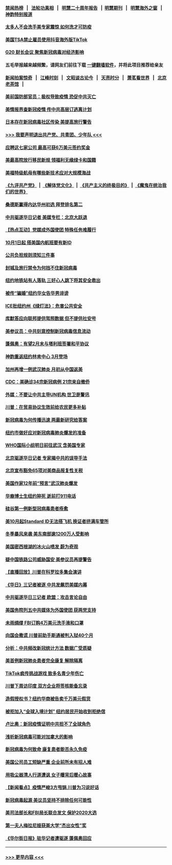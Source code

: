 #### [禁闻热榜](热点新闻.md?=0)  &nbsp;&nbsp;|&nbsp;&nbsp; [法轮功真相](https://github.com/gfw-breaker/truth/blob/master/README.md?=0) &nbsp;&nbsp;|&nbsp;&nbsp; [明慧二十周年报告](https://github.com/gfw-breaker/mh-reports/blob/master/README.md?=0) &nbsp;&nbsp;|&nbsp;&nbsp;[明慧期刊](https://github.com/gfw-breaker/mh-qikan) &nbsp;&nbsp;|&nbsp;&nbsp; [明慧海外之窗](https://github.com/gfw-breaker/mh-news/blob/master/README.md?=0) &nbsp;&nbsp;|&nbsp;&nbsp; [神韵特别报道](https://github.com/gfw-breaker/mh-news/blob/master/shenyun.md?=0)
#### [太多人不会洗手美专家震惊 如何洗才可防疫](../pages/nsc412/n11875866.md?t=02240901) 
#### [美国TSA禁止雇员使用抖音海外版TikTok](../pages/nsc412/n11890500.md?t=02240901) 
#### [G20 财长会议 聚焦新冠病毒对经济影响](../pages/nsc412/n11890400.md?t=02240901) 
#### 五毛举报越来越频繁，请网友们前往下载 [一键翻墙软件](https://github.com/gfw-breaker/ssr-accounts)，并将此项目推荐给亲友
#### [新闻拍案惊奇](https://github.com/gfw-breaker/banned-news/blob/master/pages/link4.md) &nbsp;&nbsp;|&nbsp;&nbsp; [江峰时刻](https://github.com/gfw-breaker/banned-news/blob/master/pages/link4.md) &nbsp;&nbsp;|&nbsp;&nbsp; [文昭谈古论今](https://github.com/gfw-breaker/banned-news/blob/master/pages/link4.md) &nbsp;&nbsp;|&nbsp;&nbsp; [天亮时分](https://github.com/gfw-breaker/banned-news/blob/master/pages/link4.md) &nbsp;&nbsp;|&nbsp;&nbsp; [萧茗看世界](https://github.com/gfw-breaker/banned-news/blob/master/pages/link4.md) &nbsp;&nbsp;|&nbsp;&nbsp; [北京老茶馆](https://github.com/gfw-breaker/banned-news/blob/master/pages/link4.md) &nbsp;&nbsp;|&nbsp;&nbsp; 
#### [美前国防部官员：极权导致疫情 恐促中共灭亡](../pages/nsc412/n11889092.md?t=02240901) 
#### [美情报界查新冠疫情 传中共高层订逃离计划](../pages/nsc412/n11888161.md?t=02240901) 
#### [日本存在新冠病毒社区传染 美提高旅行警告](../pages/nsc412/n11889917.md?t=02240901) 
#### [>>> 我要声明退出共产党、共青团、少年队 <<<](https://github.com/begood0513/goodnews/blob/master/quit/letter.md) 
#### [应聘这七家公司 最高可获6万美元签约奖金](../pages/nsc412/n11879446.md?t=02240901) 
#### [美最高院放行移民新规 领福利无缘绿卡和国籍](../pages/nsc412/n11889500.md?t=02240901) 
#### [美福特级航母有哪些新技术应对大规模海战](../pages/nsc412/n11882087.md?t=02240901) 
#### [《九评共产党》](https://github.com/begood0513/9ping.md/blob/master/README.md) &nbsp;|&nbsp; [《解体党文化》](../../../../jtdwh.md/blob/master/README.md)  &nbsp;|&nbsp; [《共产主义的终极目的》](../../../../gczydzjmd.md/blob/master/README.md) &nbsp;|&nbsp; [《魔鬼在统治我们的世界》](../../../../mgztzwmdsj.md/blob/master/README.md) 
#### [桑德斯赢得内达华州初选 拜登排名第二](../pages/nsc412/n11888760.md?t=02240901) 
#### [中共驱逐华日记者 美媒专栏：北京大跃退](../pages/nsc412/n11888453.md?t=02240901) 
#### [【热点互动】党媒成外国使团 特殊任务难履行](../pages/nsc412/n11888306.md?t=02240901) 
#### [10月1日起 搭美国内航班要有新ID](../pages/nsc412/n11888243.md?t=02240901) 
#### [公共负担规则须知三件事](../pages/nsc412/n11888123.md?t=02240901) 
#### [封城及旅行禁令为何挡不住新冠病毒](../pages/nsc412/n11888067.md?t=02240901) 
#### [纽约地铁站有人落轨   三好心人跳下将其安全救出](../pages/nsc412/n11888088.md?t=02240901) 
#### [被传“骗婚”纽约华女告华男诽谤](../pages/nsc412/n11887303.md?t=02240901) 
#### [ICE批纽约州《绿灯法》：危害公共安全](../pages/nsc412/n11887285.md?t=02240901) 
#### [库默答应向联邦提供驾照数据 但不提供社安号](../pages/nsc412/n11887269.md?t=02240901) 
#### [美参议员：中共刻意控制新冠病毒信息流动](../pages/nsc412/n11887949.md?t=02240901) 
#### [蓬佩奥：有望2月末与塔利班签署和平协议](../pages/nsc412/n11887248.md?t=02240901) 
#### [神韵重返纽约林肯中心 3月登场](../pages/nsc412/n11885013.md?t=02240901) 
#### [加州再增一例武汉肺炎 月初从中国返美](../pages/nsc412/n11886929.md?t=02240901) 
#### [CDC：美确诊34宗新冠病例 21宗来自撤侨](../pages/nsc412/n11886795.md?t=02240901) 
#### [外媒：不要让中共主导UN机构 世卫是警讯](../pages/nsc412/n11886401.md?t=02240901) 
#### [川普：在贸易协议生效前给农民更多补贴](../pages/nsc412/n11886549.md?t=02240901) 
#### [新冠病毒为何传播迅速 两最新研究给答案](../pages/nsc412/n11886505.md?t=02240901) 
#### [纽约市做好应对新冠病毒肺炎爆发的准备](../pages/nsc412/n11885019.md?t=02240901) 
#### [WHO国际小组明日前往武汉 含美国专家](../pages/nsc412/n11886380.md?t=02240901) 
#### [北京驱逐华日记者 专家揭中共的误导手法](../pages/nsc412/n11886124.md?t=02240901) 
#### [北京宣布豁免65项对美商品报复性关税](../pages/nsc412/n11885960.md?t=02240901) 
#### [美国作家12年前“预言”武汉肺炎爆发](../pages/nsc412/n11885487.md?t=02240901) 
#### [华裔博士生纽约猝死  逝前打911电话](../pages/nsc412/n11885007.md?t=02240901) 
#### [硅谷第一例新型冠病毒患者痊愈](../pages/nsc412/n11885163.md?t=02240901) 
#### [美10月起Standard ID无法搭飞机  换证者挤满车管所](../pages/nsc412/n11885036.md?t=02240901) 
#### [冬季暴风来袭 美东南部逾1200万人受影响](../pages/nsc412/n11884620.md?t=02240901) 
#### [美国密西根湖的冰火山喷发 蔚为奇观](../pages/nsc412/n11884842.md?t=02240901) 
#### [疑中国铁路公司威胁国安 美参议员再提警告](../pages/nsc412/n11884300.md?t=02240901) 
#### [【直播回放】川普在科罗拉多集会演讲](../pages/nsc412/n11883640.md?t=02240901) 
#### [《华日》三记者被逐 中共发飙罚美媒内幕](../pages/nsc412/n11884184.md?t=02240901) 
#### [中共驱逐华日三记者 欧盟：攻击言论自由](../pages/nsc412/n11884179.md?t=02240901) 
#### [美国务院列五中共媒体为外国使团 获两党支持](../pages/nsc412/n11883954.md?t=02240901) 
#### [未雨绸缪 FBI订购4万美元洗手液和口罩](../pages/nsc412/n11883960.md?t=02240901) 
#### [向国会撒谎 川普前助手斯通被判入狱40个月](../pages/nsc412/n11883930.md?t=02240901) 
#### [分析：中共频改新冠统计方法 数据广受质疑](../pages/nsc412/n11883875.md?t=02240901) 
#### [美首例新冠肺炎患者完全康复 解除隔离](../pages/nsc412/n11883754.md?t=02240901) 
#### [TikTok疯传挑战游戏 致多名青少年伤亡](../pages/nsc412/n11883598.md?t=02240901) 
#### [川普下周访印度 双方企业将签核能备忘录](../pages/nsc412/n11883604.md?t=02240901) 
#### [造假授权书？纽约华商被告卖千万美元假货](../pages/nsc412/n11882429.md?t=02240901) 
#### [被拒加入“全球入境计划”  纽约居民开始收到拒绝信](../pages/nsc412/n11882417.md?t=02240901) 
#### [卢比奥：新冠疫情证明中共担不了全球角色](../pages/nsc412/n11881340.md?t=02240901) 
#### [浅析新冠病毒可能对加拿大的影响](../pages/nsc412/n11879775.md?t=02240901) 
#### [新冠病毒为何致命 康复患者能否永久免疫](../pages/nsc412/n11881488.md?t=02240901) 
#### [美国公司员工短缺严重 企业前所未有招人难](../pages/nsc412/n11881792.md?t=02240901) 
#### [用吸尘器清人行道遭讽 女子曝背后暖心故事](../pages/nsc412/n11881702.md?t=02240901) 
#### [【新闻看点】疫情严峻3方甩锅 川普为习说好话](../pages/nsc412/n11881049.md?t=02240901) 
#### [新冠病毒起源 美议员坚持不排除任何可能性](../pages/nsc412/n11881179.md?t=02240901) 
#### [美司法部长和FBI局长联合发文 保护2020大选](../pages/nsc412/n11881522.md?t=02240901) 
#### [第一夫人梅拉尼娅获美大学“杰出女性”奖](../pages/nsc412/n11881185.md?t=02240901) 
#### [《华尔街日报》驻华记者遭驱逐 蓬佩奥回应](../pages/nsc412/n11881166.md?t=02240901) 

----
#### [ >>> 更早内容 <<< ](../indexes/nsc412-earlier.md)
